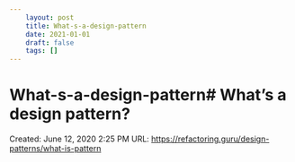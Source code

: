 ```yaml
---
 	layout: post
 	title: What-s-a-design-pattern
 	date: 2021-01-01
 	draft: false
 	tags: []
---
```


# What-s-a-design-pattern# What’s a design pattern?
Created: June 12, 2020 2:25 PM
URL: https://refactoring.guru/design-patterns/what-is-pattern

